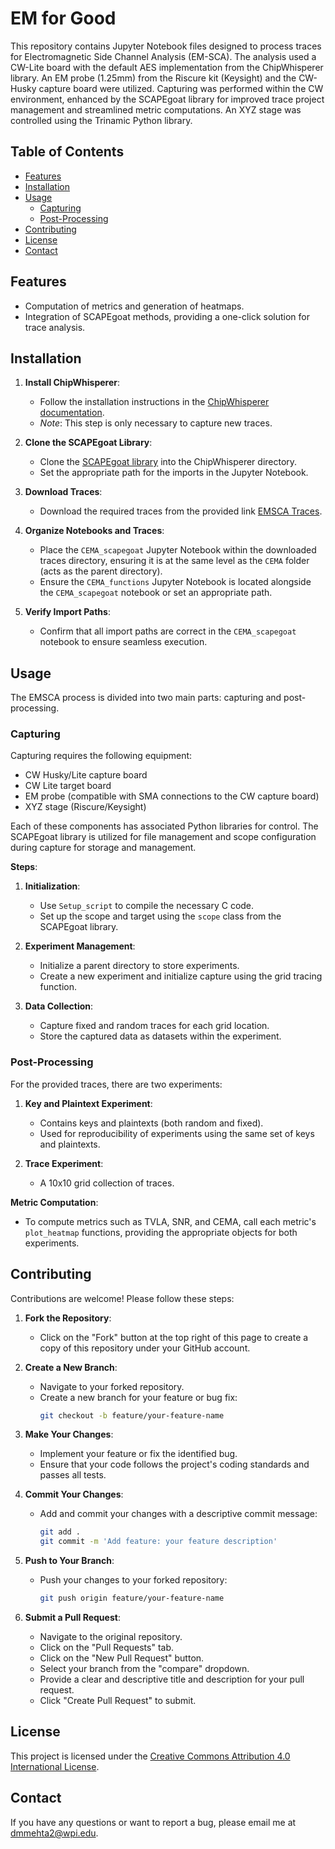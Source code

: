 # EM for Good

This repository contains Jupyter Notebook files designed to process traces for Electromagnetic Side Channel Analysis (EM-SCA). The analysis used a CW-Lite board with the default AES implementation from the ChipWhisperer library. An EM probe (1.25mm) from the Riscure kit (Keysight) and the CW-Husky capture board were utilized. Capturing was performed within the CW environment, enhanced by the SCAPEgoat library for improved trace project management and streamlined metric computations. An XYZ stage was controlled using the Trinamic Python library.

## Table of Contents

- [Features](#features)
- [Installation](#installation)
- [Usage](#usage)
  - [Capturing](#capturing)
  - [Post-Processing](#post-processing)
- [Contributing](#contributing)
- [License](#license)
- [Contact](#contact)

## Features

- Computation of metrics and generation of heatmaps.
- Integration of SCAPEgoat methods, providing a one-click solution for trace analysis.

## Installation

1. **Install ChipWhisperer**:
   - Follow the installation instructions in the [ChipWhisperer documentation](https://chipwhisperer.readthedocs.io/en/latest/).
   - *Note*: This step is only necessary to capture new traces.

2. **Clone the SCAPEgoat Library**:
   - Clone the [SCAPEgoat library](https://github.com/vernamlab/SCApeGoat) into the ChipWhisperer directory.
   - Set the appropriate path for the imports in the Jupyter Notebook.

3. **Download Traces**:
   - Download the required traces from the provided link [EMSCA Traces](https://app.box.com/v/EMSCA-for-good).

4. **Organize Notebooks and Traces**:
   - Place the `CEMA_scapegoat` Jupyter Notebook within the downloaded traces directory, ensuring it is at the same level as the `CEMA` folder (acts as the parent directory).
   - Ensure the `CEMA_functions` Jupyter Notebook is located alongside the `CEMA_scapegoat` notebook or set an appropriate path.

5. **Verify Import Paths**:
   - Confirm that all import paths are correct in the `CEMA_scapegoat` notebook to ensure seamless execution.

## Usage

The EMSCA process is divided into two main parts: capturing and post-processing.

### Capturing

Capturing requires the following equipment:

- CW Husky/Lite capture board
- CW Lite target board
- EM probe (compatible with SMA connections to the CW capture board)
- XYZ stage (Riscure/Keysight)

Each of these components has associated Python libraries for control. The SCAPEgoat library is utilized for file management and scope configuration during capture for storage and management.

**Steps**:

1. **Initialization**:
   - Use `Setup_script` to compile the necessary C code.
   - Set up the scope and target using the `scope` class from the SCAPEgoat library.

2. **Experiment Management**:
   - Initialize a parent directory to store experiments.
   - Create a new experiment and initialize capture using the grid tracing function.

3. **Data Collection**:
   - Capture fixed and random traces for each grid location.
   - Store the captured data as datasets within the experiment.

### Post-Processing

For the provided traces, there are two experiments:

1. **Key and Plaintext Experiment**:
   - Contains keys and plaintexts (both random and fixed).
   - Used for reproducibility of experiments using the same set of keys and plaintexts.

2. **Trace Experiment**:
   - A 10x10 grid collection of traces.

**Metric Computation**:

- To compute metrics such as TVLA, SNR, and CEMA, call each metric's `plot_heatmap` functions, providing the appropriate objects for both experiments.

## Contributing

Contributions are welcome! Please follow these steps:

1. **Fork the Repository**:
   - Click on the "Fork" button at the top right of this page to create a copy of this repository under your GitHub account.

2. **Create a New Branch**:
   - Navigate to your forked repository.
   - Create a new branch for your feature or bug fix:
     ```bash
     git checkout -b feature/your-feature-name
     ```

3. **Make Your Changes**:
   - Implement your feature or fix the identified bug.
   - Ensure that your code follows the project's coding standards and passes all tests.

4. **Commit Your Changes**:
   - Add and commit your changes with a descriptive commit message:
     ```bash
     git add .
     git commit -m 'Add feature: your feature description'
     ```

5. **Push to Your Branch**:
   - Push your changes to your forked repository:
     ```bash
     git push origin feature/your-feature-name
     ```

6. **Submit a Pull Request**:
   - Navigate to the original repository.
   - Click on the "Pull Requests" tab.
   - Click on the "New Pull Request" button.
   - Select your branch from the "compare" dropdown.
   - Provide a clear and descriptive title and description for your pull request.
   - Click "Create Pull Request" to submit.

## License

This project is licensed under the [Creative Commons Attribution 4.0 International License](https://creativecommons.org/licenses/by/4.0/).

## Contact

If you have any questions or want to report a bug, please email me at [dmmehta2@wpi.edu](mailto:dmmehta2@wpi.edu).

